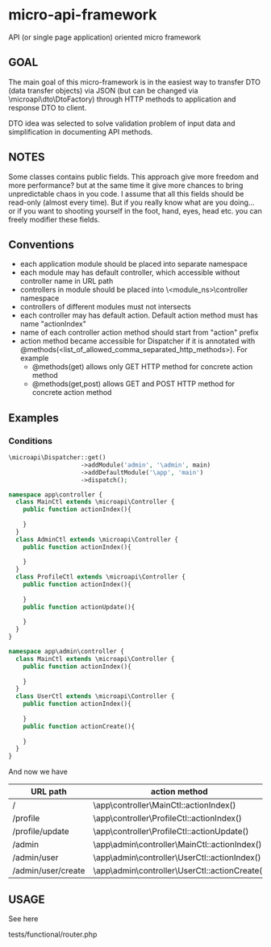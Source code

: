 # micro-api-framework
API (or single page application) oriented micro framework

## GOAL
The main goal of this micro-framework is in the easiest way to transfer DTO (data transfer objects) via JSON (but can be
changed via \microapi\dto\DtoFactory) through HTTP methods to application and response DTO to client.
  
DTO idea was selected to solve validation problem of input data and simplification in documenting API methods.  

## NOTES
Some classes contains public fields. This approach
give more freedom and more performance? but at the same time it give more chances to
bring unpredictable chaos in you code. I assume that all this fields should be read-only
(almost every time). But if you really know what are you doing... or if you want to
shooting yourself in the foot, hand, eyes, head etc. you can freely modifier these fields.  

## Conventions
- each application module should be placed into separate namespace
- each module may has default controller, which accessible without controller name in URL path
- controllers in module should be placed into \\<module_ns>\controller namespace
- controllers of different modules must not intersects
- each controller may has default action. Default action method must has name "actionIndex"
- name of each controller action method should start from "action" prefix
- action method became accessible for Dispatcher if it is annotated with 
@methods(<list_of_allowed_comma_separated_http_methods>). For example
  - @methods(get) allows only GET HTTP method for concrete action method
  - @methods(get,post) allows GET and POST HTTP method for concrete action method

## Examples
### Conditions

```php
\microapi\Dispatcher::get()
                    ->addModule('admin', '\admin', main)
                    ->addDefaultModule('\app', 'main')
                    ->dispatch();

namespace app\controller {
  class MainCtl extends \microapi\Controller {
    public function actionIndex(){
      
    }
  }
  class AdminCtl extends \microapi\Controller {
    public function actionIndex(){
      
    }
  }
  class ProfileCtl extends \microapi\Controller {
    public function actionIndex(){
      
    }
    public function actionUpdate(){
      
    }    
  }  
}

namespace app\admin\controller {
  class MainCtl extends \microapi\Controller {
    public function actionIndex(){
      
    }
  }
  class UserCtl extends \microapi\Controller {
    public function actionIndex(){
      
    }
    public function actionCreate(){
      
    }
  }
}

```
And now we have

| URL path| action method |
| --- | --- |
|/ | \app\controller\MainCtl::actionIndex()|
|/profile | \app\controller\ProfileCtl::actionIndex()|
|/profile/update | \app\controller\ProfileCtl::actionUpdate()|
|/admin | \app\admin\controller\MainCtl::actionIndex()|
|/admin/user | \app\admin\controller\UserCtl::actionIndex()|
|/admin/user/create | \app\admin\controller\UserCtl::actionCreate()|

## USAGE

See here

tests/functional/router.php